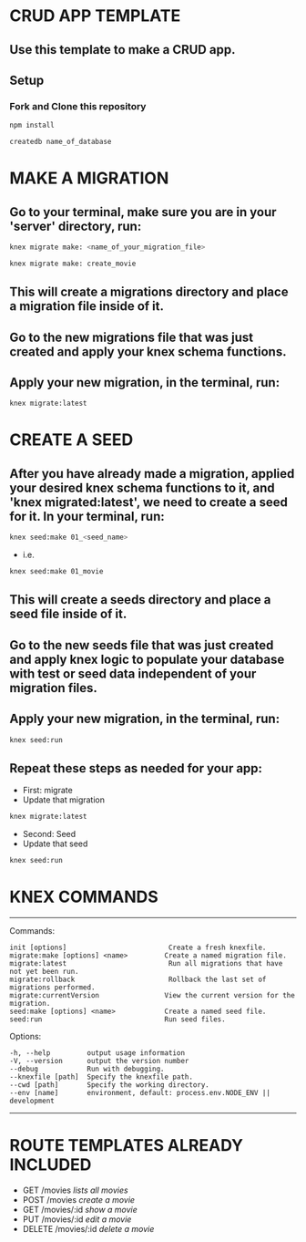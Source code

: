 # CRUD APP TEMPLATE

## Use this template to make a CRUD app.


## Setup

### Fork and Clone this repository

```sh
npm install
```

```sh
createdb name_of_database
```

# MAKE A MIGRATION


## Go to your terminal, make sure you are in your 'server' directory, run:
```sh
knex migrate make: <name_of_your_migration_file>
```
```sh
knex migrate make: create_movie
```

## This will create a migrations directory and place a migration file inside of it.
## Go to the new migrations file that was just created and apply your knex schema functions.
## Apply your new migration, in the terminal, run:

```sh
knex migrate:latest
```

# CREATE A SEED

## After you have already made a migration, applied your desired knex schema functions to it, and 'knex migrated:latest', we need to create a seed for it. In your terminal, run:

```sh
knex seed:make 01_<seed_name>
```
- i.e.
```sh
knex seed:make 01_movie
```

## This will create a seeds directory and place a seed file inside of it.
## Go to the new seeds file that was just created and apply knex logic to populate your database   with test or seed data independent of your migration files.
## Apply your new migration, in the terminal, run:

```sh
knex seed:run
```

## Repeat these steps as needed for your app:
- First: migrate
- Update that migration
```sh
knex migrate:latest
```
- Second: Seed
- Update that seed
```sh
knex seed:run
```

# KNEX COMMANDS
---------------------------------------------------------------------------------
Commands:

    init [options]                         Create a fresh knexfile.
    migrate:make [options] <name>         Create a named migration file.
    migrate:latest                         Run all migrations that have not yet been run.
    migrate:rollback                       Rollback the last set of migrations performed.
    migrate:currentVersion                View the current version for the migration.
    seed:make [options] <name>            Create a named seed file.
    seed:run                              Run seed files.

  Options:

    -h, --help         output usage information
    -V, --version      output the version number
    --debug            Run with debugging.
    --knexfile [path]  Specify the knexfile path.
    --cwd [path]       Specify the working directory.
    --env [name]       environment, default: process.env.NODE_ENV || development
---------------------------------------------------------------------------------

# ROUTE TEMPLATES ALREADY INCLUDED

- GET /movies   _lists all movies_
- POST /movies  _create a movie_
- GET /movies/:id  _show a movie_
- PUT /movies/:id _edit a movie_
- DELETE /movies/:id _delete a movie_
